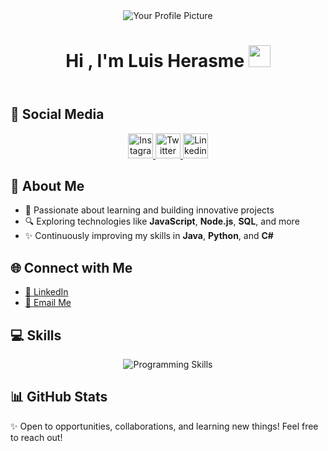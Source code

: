 <body>
  <header>
    <img src="https://github.com/user-attachments/assets/102e774c-fbea-4b18-bbc6-1b9ef4da7832" alt="Your Profile Picture">
   <h1 align="center"><b>Hi , I'm Luis Herasme </b><img src="https://media.giphy.com/media/hvRJCLFzcasrR4ia7z/giphy.gif" width="35"></h1>
  </header>
<section class="social-media">
    <h2>📱 Social Media</h2>
    <p align="center">
      <!-- Instagram -->
      <a href="https://www.instagram.com/luishr.dev/" target="_blank" title="Instagram">
        <img src="https://skillicons.dev/icons?i=instagram" alt="Instagram" width="40">
      </a>
      <!-- Twitter -->
      <a href="https://x.com/luisherasme231" target="_blank" title="Twitter">
        <img src="https://skillicons.dev/icons?i=twitter" alt="Twitter" width="40">
      <!-- Linkedin -->
        <a href="https://www.linkedin.com/in/luis-herasme-9a60bb318/" target="_blank" title="Linkedin">
        <img src="https://skillicons.dev/icons?i=linkedin" alt="Linkedin" width="40">
      </a>
    </p>
  </section>
  <section>
    <h2>🚀 About Me</h2>
    <ul>
      <li>🌱 Passionate about learning and building innovative projects</li>
      <li>🔍 Exploring technologies like <b>JavaScript</b>, <b>Node.js</b>, <b>SQL</b>, and more</li>
      <li>✨ Continuously improving my skills in <b>Java</b>, <b>Python</b>, and <b>C#</b></li>
    </ul>
  </section>

  <section>
    <h2>🌐 Connect with Me</h2>
    <ul>
      <li><a href="https://www.linkedin.com/in/luis-herasme-9a60bb318/" target="_blank">💼 LinkedIn</a></li>
      <li><a href="mailto:luisherasme4@gmail.com">📧 Email Me</a></li>
    </ul>
  </section>

  <section class="skills">
    <h2>💻 Skills</h2>
    <p align="center">
      <img src="https://skillicons.dev/icons?i=html,css,js,python,java,cs,mysql,postgres,spring,visualstudio,vscode,notion,idea,postman,git,github,figma,electron,dotnet,bootstrap" alt="Programming Skills">
    </p>
  </section>

  <section class="stats">
    <h2>📊 GitHub Stats</h2>
  </section>

  <footer>
    <p>✨ Open to opportunities, collaborations, and learning new things! Feel free to reach out!</p>
  </footer>
</body>
</html>
